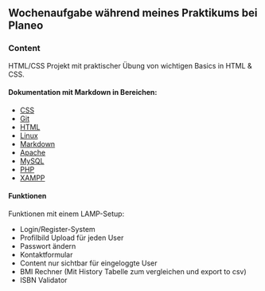 ## **Wochenaufgabe während meines Praktikums bei Planeo**

### **Content**

HTML/CSS Projekt mit praktischer Übung von wichtigen Basics in HTML & CSS.

#### **Dokumentation mit Markdown in Bereichen:**

- [CSS](documentation/css.md)
- [Git](documentation/git.md)
- [HTML](documentation/html.md)
- [Linux](documentation/linux.md)
- [Markdown](documentation/markdown.md)
- [Apache](documentation/apache.md)
- [MySQL](documentation/mysql.md)
- [PHP](documentation/php.md)
- [XAMPP](documentation/xampp.md)

#### Funktionen

Funktionen mit einem LAMP-Setup:
- Login/Register-System
- Profilbild Upload für jeden User
- Passwort ändern
- Kontaktformular
- Content nur sichtbar für eingeloggte User
- BMI Rechner (Mit History Tabelle zum vergleichen und export to csv)
- ISBN Validator